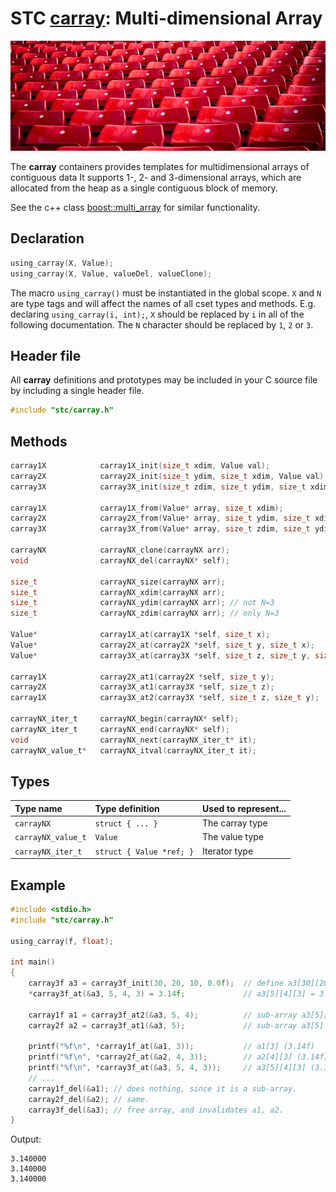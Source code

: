 # STC [carray](../stc/carray.h): Multi-dimensional Array
![Array](pics/array.jpg)

The **carray** containers provides templates for multidimensional arrays of contiguous data It supports 1-, 2- and
3-dimensional arrays, which are allocated from the heap as a single contiguous block of memory.

See the c++ class [boost::multi_array](https://www.boost.org/doc/libs/release/libs/multi_array) for similar functionality.

## Declaration

```c
using_carray(X, Value);
using_carray(X, Value, valueDel, valueClone);
```
The macro `using_carray()` must be instantiated in the global scope. `X` and `N` are type tags and
will affect the names of all cset types and methods. E.g. declaring `using_carray(i, int);`, `X` should
be replaced by `i` in all of the following documentation. The `N` character should be replaced by `1`, `2` or `3`.

## Header file

All **carray** definitions and prototypes may be included in your C source file by including a single header file.

```c
#include "stc/carray.h"
```
## Methods

```c
carray1X            carray1X_init(size_t xdim, Value val);
carray2X            carray2X_init(size_t ydim, size_t xdim, Value val);
carray3X            carray3X_init(size_t zdim, size_t ydim, size_t xdim, Value val);

carray1X            carray1X_from(Value* array, size_t xdim);
carray2X            carray2X_from(Value* array, size_t ydim, size_t xdim);
carray3X            carray3X_from(Value* array, size_t zdim, size_t ydim, size_t xdim);

carrayNX            carrayNX_clone(carrayNX arr);
void                carrayNX_del(carrayNX* self);

size_t              carrayNX_size(carrayNX arr);
size_t              carrayNX_xdim(carrayNX arr);
size_t              carrayNX_ydim(carrayNX arr); // not N=3
size_t              carrayNX_zdim(carrayNX arr); // only N=3

Value*              carray1X_at(carray1X *self, size_t x);
Value*              carray2X_at(carray2X *self, size_t y, size_t x);
Value*              carray3X_at(carray3X *self, size_t z, size_t y, size_t x);

carray1X            carray2X_at1(carray2X *self, size_t y);
carray2X            carray3X_at1(carray3X *self, size_t z);
carray1X            carray3X_at2(carray3X *self, size_t z, size_t y);

carrayNX_iter_t     carrayNX_begin(carrayNX* self);
carrayNX_iter_t     carrayNX_end(carrayNX* self);
void                carrayNX_next(carrayNX_iter_t* it);
carrayNX_value_t*   carrayNX_itval(carrayNX_iter_t it);
```
## Types

| Type name            | Type definition               | Used to represent...      |
|:---------------------|:------------------------------|:--------------------------|
| `carrayNX`           | `struct { ... }`              | The carray type           |
| `carrayNX_value_t`   | `Value`                       | The value type            |
| `carrayNX_iter_t`    | `struct { Value *ref; }`      | Iterator type             |

## Example
```c
#include <stdio.h>
#include "stc/carray.h"

using_carray(f, float);

int main()
{
    carray3f a3 = carray3f_init(30, 20, 10, 0.0f);  // define a3[30][20][10], init with 0.0f.
    *carray3f_at(&a3, 5, 4, 3) = 3.14f;             // a3[5][4][3] = 3.14

    carray1f a1 = carray3f_at2(&a3, 5, 4);          // sub-array a3[5][4] (no data copy).
    carray2f a2 = carray3f_at1(&a3, 5);             // sub-array a3[5]

    printf("%f\n", *carray1f_at(&a1, 3));           // a1[3] (3.14f)
    printf("%f\n", *carray2f_at(&a2, 4, 3));        // a2[4][3] (3.14f)
    printf("%f\n", *carray3f_at(&a3, 5, 4, 3));     // a3[5][4][3] (3.14f)
    // ...
    carray1f_del(&a1); // does nothing, since it is a sub-array.
    carray2f_del(&a2); // same.
    carray3f_del(&a3); // free array, and invalidates a1, a2.
}
```
Output:
```
3.140000
3.140000
3.140000
```
